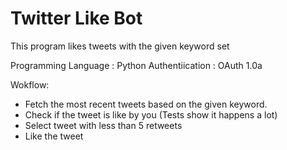 # Twitter Like Bot

This program likes tweets with the given keyword set

Programming Language : Python 
Authentiication : OAuth 1.0a

Wokflow:

- Fetch the most recent tweets based on the given keyword.
- Check if the tweet is like by you (Tests show it happens a lot)
- Select tweet with less than 5 retweets 
- Like the tweet
